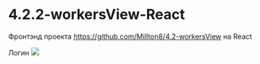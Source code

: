 # 4.2.2-workersView-React
Фронтэнд проекта https://github.com/Millton8/4.2-workersView на React

Логин
![](https://disk.yandex.ru/i/PShdHaHus6Iucg)
